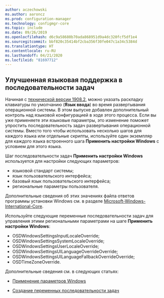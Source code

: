 ```yaml
---
author: aczechowski
ms.author: aaroncz
ms.prod: configuration-manager
ms.technology: configmgr-core
ms.topic: include
ms.date: 09/26/2019
ms.openlocfilehash: d6c9a58680b70ada868951d9a4dc320fcf5df1e4
ms.sourcegitcommit: bbf820c35414bf2cba356f30fe047c1a34c5384d
ms.translationtype: HT
ms.contentlocale: ru-RU
ms.lasthandoff: 04/21/2020
ms.locfileid: "81697712"
---
```

## <a name="improved-language-support-in-task-sequence"></a><a name="bkmk_osd"></a> Улучшенная языковая поддержка в последовательности задач

<!--5411057-->

Начиная с [технической версии 1908.2](../../technical-preview-1908-2.md#bkmk_osd), можно указать раскладку клавиатуры по умолчанию (**Язык ввода**) во время развертывания операционной системы. В этом выпуске добавлен дополнительный контроль над языковой конфигурацией в ходе этого процесса. Если вы уже применяете эти языковые параметры, это изменение поможет упростить последовательность задач развертывания операционной системы. Вместо того чтобы использовать несколько шагов для каждого языка или отдельные скрипты, используйте один экземпляр для каждого языка встроенного шага **Применить настройки Windows** с условием для этого языка.

Шаг последовательности задач **Применить настройки Windows** используется для настройки следующих параметров:

- языковой стандарт системы;
- язык пользовательского интерфейса;
- базовый язык пользовательского интерфейса;
- региональные параметры пользователя.

Дополнительные сведения об этих значениях файла ответов программы установки Windows см. в разделе [Microsoft-Windows-International-Core](https://docs.microsoft.com/windows-hardware/customize/desktop/unattend/microsoft-windows-international-core).

Используйте следующие переменные последовательности задач для управления этими региональными параметрами на шаге **Применить настройки Windows**:

- OSDWindowsSettingsInputLocaleOverride;
- OSDWindowsSettingsSystemLocaleOverride;
- OSDWindowsSettingsUserLocaleOverride;
- OSDWindowsSettingsUILanguageOverrideOverride;
- OSDWindowsSettingsUILanguageFallbackOverrideOverride;
- OSDTimeZoneOverride.

Дополнительные сведения см. в следующих статьях:

- [Применение параметров Windows](../../../../../osd/understand/task-sequence-steps.md#BKMK_ApplyWindowsSettings)

- [Создание переменных последовательности задач](../../../../../osd/understand/using-task-sequence-variables.md)
